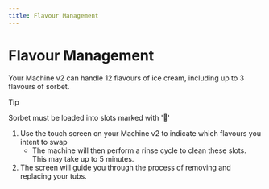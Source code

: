 ```yaml
---
title: Flavour Management
---
```


# Flavour Management

Your Machine v2 can handle 12 flavours of ice cream, including up to 3 flavours of sorbet.

> [!TIP]
> Sorbet must be loaded into slots marked with '🍧'

1. Use the touch screen on your Machine v2 to indicate which flavours you intent to swap
    - The machine will then perform a rinse cycle to clean these slots. This may take up to 5 minutes.
2. The screen will guide you through the process of removing and replacing your tubs.